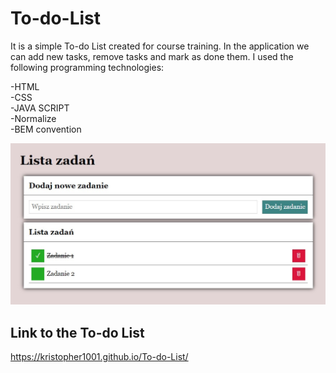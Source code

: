 # To-do-List

It is a simple To-do List created for course training. 
In the application we can add new tasks, remove tasks and mark as done them. 
I used the following programming technologies:

-HTML<br>
-CSS<br>
-JAVA SCRIPT<br>
-Normalize<br>
-BEM convention

![List](images/ToDoList.jpg)

## Link to the To-do List

https://kristopher1001.github.io/To-do-List/
